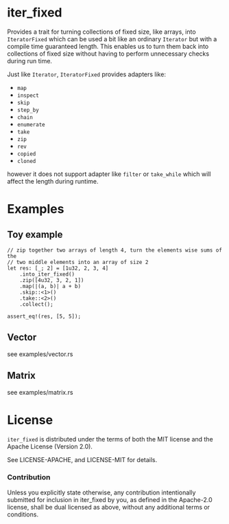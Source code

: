 # iter_fixed
Provides a trait for turning collections of fixed size, like arrays, into `IteratorFixed` which can be used a bit
like an ordinary `Iterator` but with a compile time guaranteed length. This enables us to turn them back into collections
of fixed size without having to perform unnecessary checks during run time.

Just like `Iterator`, `IteratorFixed` provides adapters like:

* `map`
* `inspect`
* `skip`
* `step_by`
* `chain`
* `enumerate`
* `take`
* `zip`
* `rev`
* `copied`
* `cloned`

however it does not support adapter like `filter` or `take_while` which will affect the length during runtime.

# Examples

## Toy example

```
// zip together two arrays of length 4, turn the elements wise sums of the
// two middle elements into an array of size 2
let res: [_; 2] = [1u32, 2, 3, 4]
    .into_iter_fixed()
    .zip([4u32, 3, 2, 1])
    .map(|(a, b)| a + b)
    .skip::<1>()
    .take::<2>()
    .collect();

assert_eq!(res, [5, 5]);
```

## Vector
see examples/vector.rs

## Matrix

see examples/matrix.rs

# License
`iter_fixed` is distributed under the terms of both the MIT license and
the Apache License (Version 2.0).

See LICENSE-APACHE, and LICENSE-MIT for details.

### Contribution
Unless you explicitly state otherwise, any contribution intentionally submitted for inclusion in iter_fixed by you, as defined in the Apache-2.0 license, shall be dual licensed as above, without any additional terms or conditions.
